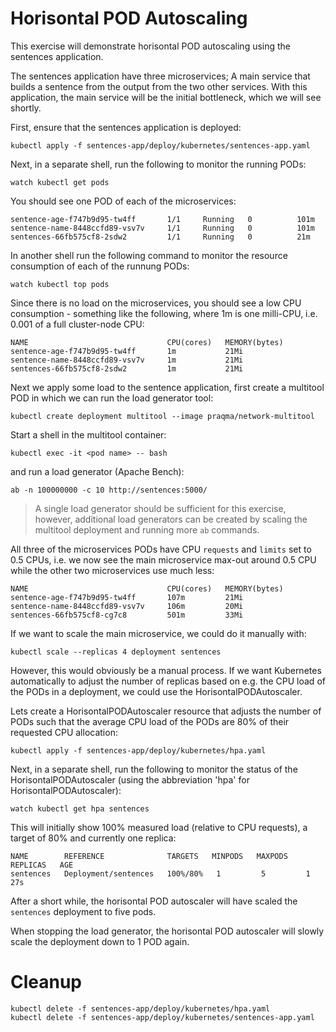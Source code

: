 # Horisontal POD Autoscaling

This exercise will demonstrate horisontal POD autoscaling using the sentences
application.

The sentences application have three microservices; A main service that builds a
sentence from the output from the two other services. With this application, the
main service will be the initial bottleneck, which we will see shortly.

First, ensure that the sentences application is deployed:

```shell
kubectl apply -f sentences-app/deploy/kubernetes/sentences-app.yaml
```

Next, in a separate shell, run the following to monitor the running PODs:

```shell
watch kubectl get pods
```

You should see one POD of each of the microservices:

```
sentence-age-f747b9d95-tw4ff       1/1     Running   0          101m
sentence-name-8448ccfd89-vsv7v     1/1     Running   0          101m
sentences-66fb575cf8-2sdw2         1/1     Running   0          21m
```

In another shell run the following command to monitor the resource consumption
of each of the runnung PODs:

```shell
watch kubectl top pods
```

Since there is no load on the microservices, you should see a low CPU
consumption - something like the following, where 1m is one milli-CPU,
i.e. 0.001 of a full cluster-node CPU:

```
NAME                               CPU(cores)   MEMORY(bytes)
sentence-age-f747b9d95-tw4ff       1m           21Mi            
sentence-name-8448ccfd89-vsv7v     1m           21Mi            
sentences-66fb575cf8-2sdw2         1m           21Mi 
```

Next we apply some load to the sentence application, first create a multitool
POD in which we can run the load generator tool:

```shell
kubectl create deployment multitool --image praqma/network-multitool
```

Start a shell in the multitool container:

```shell
kubectl exec -it <pod name> -- bash
```

and run a load generator (Apache Bench):

```shell
ab -n 100000000 -c 10 http://sentences:5000/
```

> A single load generator should be sufficient for this exercise, however,
> additional load generators can be created by scaling the multitool deployment
> and running more `ab` commands.

All three of the microservices PODs have CPU `requests` and `limits` set to 0.5
CPUs, i.e. we now see the main microservice max-out around 0.5 CPU while the
other two microservices use much less:

```
NAME                               CPU(cores)   MEMORY(bytes)
sentence-age-f747b9d95-tw4ff       107m         21Mi            
sentence-name-8448ccfd89-vsv7v     106m         20Mi            
sentences-66fb575cf8-cg7c8         501m         33Mi
```

If we want to scale the main microservice, we could do it manually with:

```shell
kubectl scale --replicas 4 deployment sentences
```

However, this would obviously be a manual process. If we want Kubernetes
automatically to adjust the number of replicas based on e.g. the CPU load of the
PODs in a deployment, we could use the HorisontalPODAutoscaler.

Lets create a HorisontalPODAutoscaler resource that adjusts the number of PODs
such that the average CPU load of the PODs are 80% of their requested CPU
allocation:

```shell
kubectl apply -f sentences-app/deploy/kubernetes/hpa.yaml
```

Next, in a separate shell, run the following to monitor the status of the
HorisontalPODAutoscaler (using the abbreviation 'hpa' for
HorisontalPODAutoscaler):

```shell
watch kubectl get hpa sentences
```

This will initially show 100% measured load (relative to CPU requests), a target
of 80% and currently one replica:

```
NAME        REFERENCE              TARGETS   MINPODS   MAXPODS   REPLICAS   AGE
sentences   Deployment/sentences   100%/80%   1         5         1          27s
```

After a short while, the horisontal POD autoscaler will have scaled the
`sentences` deployment to five pods.

When stopping the load generator, the horisontal POD autoscaler will slowly
scale the deployment down to 1 POD again.

# Cleanup

```shell
kubectl delete -f sentences-app/deploy/kubernetes/hpa.yaml
kubectl delete -f sentences-app/deploy/kubernetes/sentences-app.yaml
```
